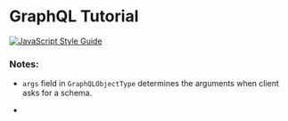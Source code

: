 # GraphQL Tutorial

[![JavaScript Style Guide](https://cdn.rawgit.com/standard/standard/master/badge.svg)](https://github.com/standard/standard)

### Notes:

- `args` field in `GraphQLObjectType` determines the arguments when client
asks for a schema.

- 
